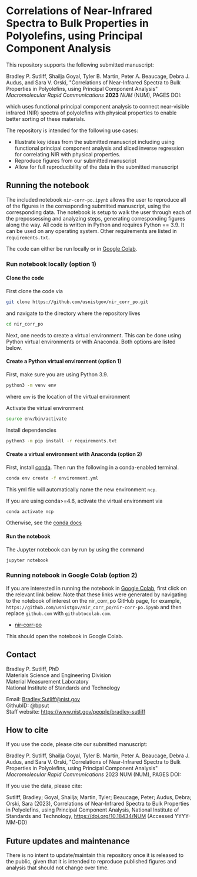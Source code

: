 # Correlations of Near-Infrared Spectra to Bulk Properties in Polyolefins, using Principal Component Analysis

This repository supports the following submitted manuscript:

Bradley P. Sutliff, Shailja Goyal, Tyler B. Martin, Peter A. Beaucage, Debra J. Audus, and Sara V. Orski, "Correlations of Near-Infrared Spectra to Bulk Properties in Polyolefins, using Principal Component Analysis"  *Macromolecular Rapid Communications* **2023** *NUM* (NUM), PAGES DOI:

which uses functional principal component analysis to connect near-visible infrared (NIR) spectra of polyolefins with physical properties to enable better sorting of these materials.

The repository is intended for the following use cases:

- Illustrate key ideas from the submitted manuscript including using functional principal component analysis and sliced inverse regression for correlating NIR with physical properties.
- Reproduce figures from our submitted manuscript
- Allow for full reproducibility of the data in the submitted manuscript

## Running the notebook

The included notebook `nir-corr-po.ipynb` allows the user to reproduce all of the figures in the corresponding submitted manuscript, using the corresponding data. The notebook is setup to walk the user through each of the prepossessing and analyzing steps, generating corresponding figures along the way. All code is written in Python and requires Python == 3.9. It can be used on any operating system. Other requirements are listed in `requirements.txt`.

The code can either be run locally or in [Google Colab](https://colab.research.google.com/).

### Run notebook locally (option 1)

#### Clone the code

First clone the code via

```bash
git clone https://github.com/usnistgov/nir_corr_po.git
```

and navigate to the directory where the repository lives

```bash
cd nir_corr_po
```

Next, one needs to create a virtual environment. This can be done using Python virtual environments or with Anaconda. Both options are listed below.

#### Create a Python virtual environment (option 1)

First, make sure you are using Python 3.9.

```bash
python3 -m venv env
```

where `env` is the location of the virtual environment

Activate the virtual environment

```bash
source env/bin/activate
```

Install dependencies

```bash
python3 -m pip install -r requirements.txt
```

#### Create a virtual environment with Anaconda (option 2)

First, install [conda](https://www.anaconda.com).
Then run the following in a conda-enabled terminal.

```bash
conda env create -f environment.yml
```
This yml file will automatically name the new environment `ncp`.

If you are using conda>=4.6, activate the virtual environment via

```bash
conda activate ncp
```

Otherwise, see the [conda docs](https://docs.conda.io/projects/conda/en/latest/user-guide/tasks/manage-environments.html)

#### Run the notebook

The Jupyter notebook can by run by using the command

```bash
jupyter notebook
```

### Running notebook in Google Colab (option 2)

If you are interested in running the notebook in [Google Colab](https://colab.research.google.com/), first click on the relevant link below. Note that these links were generated by navigating to the notebook of interest on the nir_corr_po GitHub page, for example, `https://github.com/usnistgov/nir_corr_po/nir-corr-po.ipynb` and then replace `github.com` with `githubtocolab.com`.

- [nir-corr-po](https://githubtocolab.com/usnistgov/nir_corr_po/blob/main/nir-corr-po.ipynb)

This should open the notebook in Google Colab. 

## Contact

Bradley P. Sutliff, PhD  
Materials Science and Engineering Division  
Material Measurement Laboratory  
National Institute of Standards and Technology  

Email: Bradley.Sutliff@nist.gov  
GithubID: @bpsut  
Staff website: https://www.nist.gov/people/bradley-sutliff  

## How to cite

If you use the code, please cite our submitted manuscript:

Bradley P. Sutliff, Shailja Goyal, Tyler B. Martin, Peter A. Beaucage, Debra J. Audus, and Sara V. Orski, "Correlations of Near-Infrared Spectra to Bulk Properties in Polyolefins, using Principal Component Analysis" *Macromolecular Rapid Communications* 2023 NUM (NUM), PAGES DOI:

If you use the data, please cite:

Sutliff, Bradley; Goyal, Shailja; Martin, Tyler; Beaucage, Peter; Audus, Debra; Orski, Sara (2023), Correlations of Near-Infrared Spectra to Bulk Properties in Polyolefins, using Principal Component Analysis, National Institute of Standards and Technology, https://doi.org/10.18434/NUM (Accessed YYYY-MM-DD)

## Future updates and maintenance

There is no intent to update/maintain this repository once it is released to the public, given that it is intended to reproduce published figures and analysis that should not change over time. 
